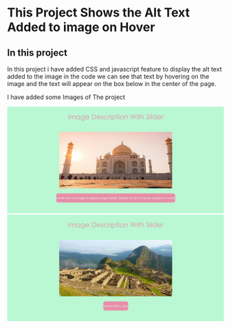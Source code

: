 # This Project Shows the Alt Text Added to image on Hover

## In this project

In this project i have added CSS and javascript feature to display the alt text added to the image in the code
we can see that text by hovering on the image and the text will appear on the box below in the center of the 
page.

I have added some Images of The project

<img src ="Images/Snapshot_project.jpg">
<img src ="Images/Snapshot_project(2).jpg">
